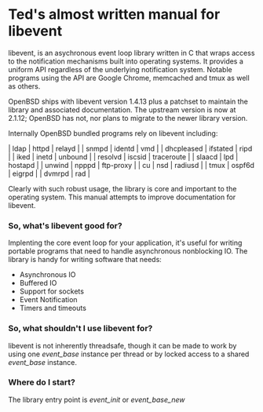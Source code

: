 Ted's almost written manual for libevent 
========================================

libevent, is an asychronous event loop library written in C that wraps access
to the notification mechanisms built into operating systems. It provides a
uniform API regardless of the underlying notification system. Notable programs
using the API are Google Chrome, memcached and tmux as well as others.

OpenBSD ships with libevent version 1.4.13 plus a patchset to maintain the
library and associated documentation. The upstream version is now at 2.1.12;
OpenBSD has not, nor plans to migrate to the newer library version.

Internally OpenBSD bundled programs rely on libevent including:

| ldap          | httpd         | relayd        |
| snmpd         | identd        | vmd           |
| dhcpleased    | ifstated      | ripd          |
| iked          | inetd         | unbound       |
| resolvd       | iscsid        | traceroute    |
| slaacd        | lpd           | hostapd       |
| unwind        | npppd         | ftp-proxy     |
| cu            | nsd           | radiusd       |
| tmux          | ospf6d        | eigrpd        |
| dvmrpd        | rad           |

Clearly with such robust usage, the library is core and important to the
operating system. This manual attempts to improve documentation for libevent.

### So, what's libevent good for?

Implenting the core event loop for your application, it's useful for writing 
portable programs that need to handle asynchronous nonblocking IO. The library
is handy for writing software that needs:

* Asynchronous IO
* Buffered IO
* Support for sockets
* Event Notification
* Timers and timeouts

### So, what shouldn't I use libevent for?

libevent is not inherently threadsafe, though it can be made to work by using
one _event_base_ instance per thread or by locked access to a shared
_event_base_ instance.

### Where do I start?

The library entry point is *event_init* or *event_base_new*